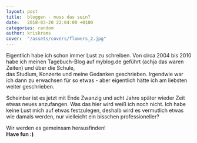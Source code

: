 ```yaml
---
layout: post
title:  bloggen - muss das sein?
date:   2018-03-20 22:04:00 +0100
categories: random
author: kriskrams
cover:  "/assets/covers/flowers_2.jpg"
---
```


Eigentlich habe ich schon immer Lust zu schreiben.
Von circa 2004 bis 2010 habe ich meinen Tagebuch-Blog auf myblog.de geführt (achja das waren Zeiten) und über die Schule, <br>
das Studium, Konzerte und meine Gedanken geschrieben.
Irgendwie war ich dann zu erwachsen für so etwas - aber eigentlich hätte ich am liebsten weiter geschrieben.

Scheinbar ist es jetzt mit Ende Zwanzig und acht Jahre später wieder Zeit etwas neues anzufangen.
Was das hier wird weiß ich noch nicht. Ich habe keine Lust mich auf etwas festzulegen, deshalb wird es
vermutlich etwas wie damals werden, nur vielleicht ein bisschen professioneller?

Wir werden es gemeinsam herausfinden! <br>
**Have fun :)**
